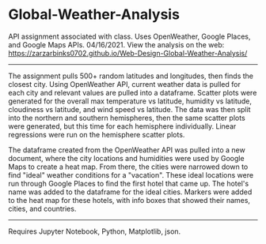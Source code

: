 # Global-Weather-Analysis

API assignment associated with class. Uses OpenWeather, Google Places, and Google Maps APIs. 04/16/2021.
View the analysis on the web: https://zarzarbinks0702.github.io/Web-Design-Global-Weather-Analysis/

--------------------------------------------------------------------------------

The assignment pulls 500+ random latitudes and longitudes, then finds the closest city. 
Using OpenWeather API, current weather data is pulled for each city and relevant values are pulled into a dataframe.
Scatter plots were generated for the overall max temperature vs latitude, humidity vs latitude, cloudiness vs latitude, and wind speed vs latitude.
The data was then split into the northern and southern hemispheres, then the same scatter plots were generated, but this time for each hemisphere individually.
Linear regressions were run on the hemisphere scatter plots.

The dataframe created from the OpenWeather API was pulled into a new document, where the city locations and humidities were used by Google Maps to create a heat map.
From there, the cities were narrowed down to find "ideal" weather conditions for a "vacation".
These ideal locations were run through Google Places to find the first hotel that came up.
The hotel's name was added to the dataframe for the ideal cities.
Markers were added to the heat map for these hotels, with info boxes that showed their names, cities, and countries.

--------------------------------------------------------------------------------

Requires Jupyter Notebook, Python, Matplotlib, json.
